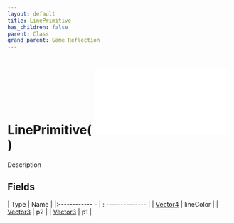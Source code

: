 ```yaml
---
layout: default
title: LinePrimitive
has_children: false
parent: Class
grand_parent: Game Reflection
---
```

# LinePrimitive( ![ Primitive ](game-reflection/classes/primitive.md) )
Description 

## Fields
| Type | Name |
|:------------ - | : -------------- |
| [Vector4](game-reflection/classes/vector4.md) | lineColor |
| [Vector3](game-reflection/classes/vector3.md) | p2 |
| [Vector3](game-reflection/classes/vector3.md) | p1 |
